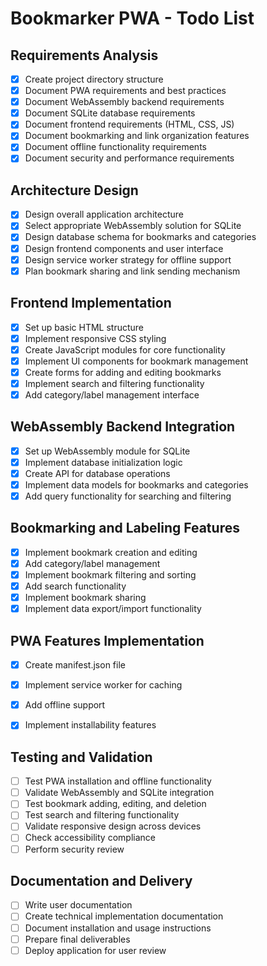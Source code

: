 # Bookmarker PWA - Todo List

## Requirements Analysis
- [x] Create project directory structure
- [x] Document PWA requirements and best practices
- [x] Document WebAssembly backend requirements
- [x] Document SQLite database requirements
- [x] Document frontend requirements (HTML, CSS, JS)
- [x] Document bookmarking and link organization features
- [x] Document offline functionality requirements
- [x] Document security and performance requirements

## Architecture Design
- [x] Design overall application architecture
- [x] Select appropriate WebAssembly solution for SQLite
- [x] Design database schema for bookmarks and categories
- [x] Design frontend components and user interface
- [x] Design service worker strategy for offline support
- [x] Plan bookmark sharing and link sending mechanism

## Frontend Implementation
- [x] Set up basic HTML structure
- [x] Implement responsive CSS styling
- [x] Create JavaScript modules for core functionality
- [x] Implement UI components for bookmark management
- [x] Create forms for adding and editing bookmarks
- [x] Implement search and filtering functionality
- [x] Add category/label management interface

## WebAssembly Backend Integration
- [x] Set up WebAssembly module for SQLite
- [x] Implement database initialization logic
- [x] Create API for database operations
- [x] Implement data models for bookmarks and categories
- [x] Add query functionality for searching and filtering

## Bookmarking and Labeling Features
- [x] Implement bookmark creation and editing
- [x] Add category/label management
- [x] Implement bookmark filtering and sorting
- [x] Add search functionality
- [x] Implement bookmark sharing
- [x] Implement data export/import functionality

## PWA Features Implementation
- [x] Create manifest.json file
- [x] Implement service worker for caching
- [x] Add offline support
- [x] Implement installability features


## Testing and Validation
- [ ] Test PWA installation and offline functionality
- [ ] Validate WebAssembly and SQLite integration
- [ ] Test bookmark adding, editing, and deletion
- [ ] Test search and filtering functionality
- [ ] Validate responsive design across devices
- [ ] Check accessibility compliance
- [ ] Perform security review

## Documentation and Delivery
- [ ] Write user documentation
- [ ] Create technical implementation documentation
- [ ] Document installation and usage instructions
- [ ] Prepare final deliverables
- [ ] Deploy application for user review
